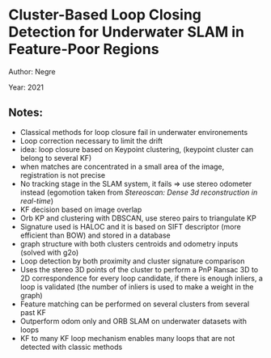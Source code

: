 # Cluster-Based Loop Closing Detection for Underwater SLAM in Feature-Poor Regions

Author: Negre

Year: 2021

Notes:
---
* Classical methods for loop closure fail in underwater environements
* Loop correction necessary to limit the drift
* idea: loop closure based on Keypoint clustering, (keypoint cluster can belong to several KF)
* when matches are concentrated in a small area of the image, registration is not precise
* No tracking stage in the SLAM system, it fails => use stereo odometer instead (egomotion taken from *Stereoscan: Dense 3d reconstruction in real-time*)
* KF decision based on image overlap
* Orb KP and clustering with DBSCAN, use stereo pairs to triangulate KP
* Signature used is HALOC and it is based on SIFT descriptor (more efficient than BOW) and stored in a database
* graph structure with both clusters centroids and odometry inputs (solved with g2o)
* Loop detection by both proximity and cluster signature comparison
* Uses the stereo 3D points of the cluster to perform a PnP Ransac 3D to 2D correspondence for every loop candidate, if there is enough inliers, a loop is validated (the number of inliers is used to make a weight in the graph)
* Feature matching can be performed on several clusters from several past KF
* Outperform odom only and ORB SLAM on underwater datasets with loops
* KF to many KF loop mechanism enables many loops that are not detected with classic methods

